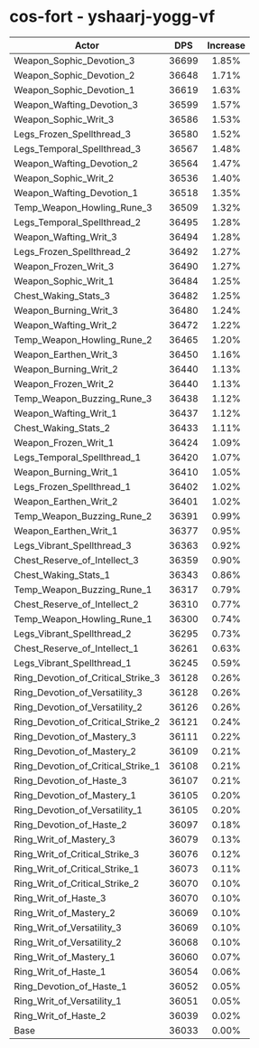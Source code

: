 # cos-fort - yshaarj-yogg-vf
| Actor | DPS | Increase |
|---|:---:|:---:|
|Weapon_Sophic_Devotion_3|36699|1.85%|
|Weapon_Sophic_Devotion_2|36648|1.71%|
|Weapon_Sophic_Devotion_1|36619|1.63%|
|Weapon_Wafting_Devotion_3|36599|1.57%|
|Weapon_Sophic_Writ_3|36586|1.53%|
|Legs_Frozen_Spellthread_3|36580|1.52%|
|Legs_Temporal_Spellthread_3|36567|1.48%|
|Weapon_Wafting_Devotion_2|36564|1.47%|
|Weapon_Sophic_Writ_2|36536|1.40%|
|Weapon_Wafting_Devotion_1|36518|1.35%|
|Temp_Weapon_Howling_Rune_3|36509|1.32%|
|Legs_Temporal_Spellthread_2|36495|1.28%|
|Weapon_Wafting_Writ_3|36494|1.28%|
|Legs_Frozen_Spellthread_2|36492|1.27%|
|Weapon_Frozen_Writ_3|36490|1.27%|
|Weapon_Sophic_Writ_1|36484|1.25%|
|Chest_Waking_Stats_3|36482|1.25%|
|Weapon_Burning_Writ_3|36480|1.24%|
|Weapon_Wafting_Writ_2|36472|1.22%|
|Temp_Weapon_Howling_Rune_2|36465|1.20%|
|Weapon_Earthen_Writ_3|36450|1.16%|
|Weapon_Burning_Writ_2|36440|1.13%|
|Weapon_Frozen_Writ_2|36440|1.13%|
|Temp_Weapon_Buzzing_Rune_3|36438|1.12%|
|Weapon_Wafting_Writ_1|36437|1.12%|
|Chest_Waking_Stats_2|36433|1.11%|
|Weapon_Frozen_Writ_1|36424|1.09%|
|Legs_Temporal_Spellthread_1|36420|1.07%|
|Weapon_Burning_Writ_1|36410|1.05%|
|Legs_Frozen_Spellthread_1|36402|1.02%|
|Weapon_Earthen_Writ_2|36401|1.02%|
|Temp_Weapon_Buzzing_Rune_2|36391|0.99%|
|Weapon_Earthen_Writ_1|36377|0.95%|
|Legs_Vibrant_Spellthread_3|36363|0.92%|
|Chest_Reserve_of_Intellect_3|36359|0.90%|
|Chest_Waking_Stats_1|36343|0.86%|
|Temp_Weapon_Buzzing_Rune_1|36317|0.79%|
|Chest_Reserve_of_Intellect_2|36310|0.77%|
|Temp_Weapon_Howling_Rune_1|36300|0.74%|
|Legs_Vibrant_Spellthread_2|36295|0.73%|
|Chest_Reserve_of_Intellect_1|36261|0.63%|
|Legs_Vibrant_Spellthread_1|36245|0.59%|
|Ring_Devotion_of_Critical_Strike_3|36128|0.26%|
|Ring_Devotion_of_Versatility_3|36128|0.26%|
|Ring_Devotion_of_Versatility_2|36126|0.26%|
|Ring_Devotion_of_Critical_Strike_2|36121|0.24%|
|Ring_Devotion_of_Mastery_3|36111|0.22%|
|Ring_Devotion_of_Mastery_2|36109|0.21%|
|Ring_Devotion_of_Critical_Strike_1|36108|0.21%|
|Ring_Devotion_of_Haste_3|36107|0.21%|
|Ring_Devotion_of_Mastery_1|36105|0.20%|
|Ring_Devotion_of_Versatility_1|36105|0.20%|
|Ring_Devotion_of_Haste_2|36097|0.18%|
|Ring_Writ_of_Mastery_3|36079|0.13%|
|Ring_Writ_of_Critical_Strike_3|36076|0.12%|
|Ring_Writ_of_Critical_Strike_1|36073|0.11%|
|Ring_Writ_of_Critical_Strike_2|36070|0.10%|
|Ring_Writ_of_Haste_3|36070|0.10%|
|Ring_Writ_of_Mastery_2|36069|0.10%|
|Ring_Writ_of_Versatility_3|36069|0.10%|
|Ring_Writ_of_Versatility_2|36068|0.10%|
|Ring_Writ_of_Mastery_1|36060|0.07%|
|Ring_Writ_of_Haste_1|36054|0.06%|
|Ring_Devotion_of_Haste_1|36052|0.05%|
|Ring_Writ_of_Versatility_1|36051|0.05%|
|Ring_Writ_of_Haste_2|36039|0.02%|
|Base|36033|0.00%|
